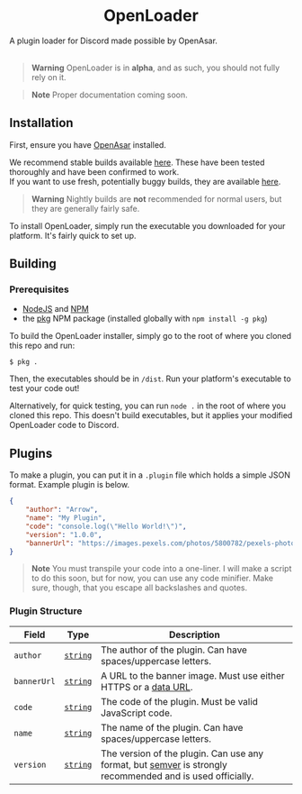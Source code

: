 <h1 align="center">OpenLoader</h1>
A plugin loader for Discord made possible by OpenAsar.<br><br>

> **Warning** OpenLoader is in **alpha**, and as such, you should not fully rely on it.

> **Note** Proper documentation coming soon.

## Installation
First, ensure you have [OpenAsar](https://openasar.dev) installed.

We recommend stable builds available [here](https://github.com/WorriedArrow/OpenLoader/releases/stable). These have been tested thoroughly and have been confirmed to work.<br>
If you want to use fresh, potentially buggy builds, they are available [here](https://github.com/WorriedArrow/OpenLoader/releases/nightly).
> **Warning** Nightly builds are **not** recommended for normal users, but they are generally fairly safe.

To install OpenLoader, simply run the executable you downloaded for your platform. It's fairly quick to set up.

## Building
### Prerequisites
- [NodeJS](https://nodejs.org) and [NPM](https://npmjs.org)
- the [pkg](https://npmjs.org/package/pkg) NPM package (installed globally with `npm install -g pkg`)

To build the OpenLoader installer, simply go to the root of where you cloned this repo and run:
```
$ pkg .
```
Then, the executables should be in `/dist`. Run your platform's executable to test your code out!

Alternatively, for quick testing, you can run `node .` in the root of where you cloned this repo.
This doesn't build executables, but it applies your modified OpenLoader code to Discord.

## Plugins
To make a plugin, you can put it in a `.plugin` file which holds a simple JSON format. Example plugin is below.
```json
{
    "author": "Arrow",
    "name": "My Plugin",
    "code": "console.log(\"Hello World!\")",
    "version": "1.0.0",
    "bannerUrl": "https://images.pexels.com/photos/5800782/pexels-photo-5800782.jpeg"
}
```
> **Note** You must transpile your code into a one-liner. I will make a script to do this soon, but for now, you can use any code minifier. Make sure, though, that you escape all backslashes and quotes.

### Plugin Structure

|Field|Type|Description|
|-|-|-|
|`author`|[`string`](https://developer.mozilla.org/en-US/docs/Web/JavaScript/Reference/Global_Objects/String)|The author of the plugin. Can have spaces/uppercase letters.|
|`bannerUrl`|[`string`](https://developer.mozilla.org/en-US/docs/Web/JavaScript/Reference/Global_Objects/String)|A URL to the banner image. Must use either HTTPS or a [data URL](https://developer.mozilla.org/en-US/docs/Web/HTTP/Basics_of_HTTP/Data_URLs).|
|`code`|[`string`](https://developer.mozilla.org/en-US/docs/Web/JavaScript/Reference/Global_Objects/String)|The code of the plugin. Must be valid JavaScript code.|
|`name`|[`string`](https://developer.mozilla.org/en-US/docs/Web/JavaScript/Reference/Global_Objects/String)|The name of the plugin. Can have spaces/uppercase letters.|
|`version`|[`string`](https://developer.mozilla.org/en-US/docs/Web/JavaScript/Reference/Global_Objects/String)|The version of the plugin. Can use any format, but [semver](https://semver.org) is strongly recommended and is used officially.|
